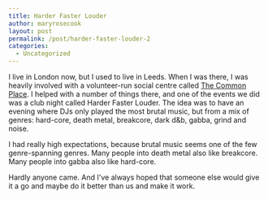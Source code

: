 ```yaml
---
title: Harder Faster Louder
author: maryrosecook
layout: post
permalink: /post/harder-faster-louder-2
categories:
  - Uncategorized
---
```

I live in London now, but I used to live in Leeds. When I was there, I was heavily involved with a volunteer-run social centre called [The Common Place][1]. I helped with a number of things there, and one of the events we did was a club night called Harder Faster Louder. The idea was to have an evening where DJs only played the most brutal music, but from a mix of genres: hard-core, death metal, breakcore, dark d&b, gabba, grind and noise.

I had really high expectations, because brutal music seems one of the few genre-spanning genres. Many people into death metal also like breakcore. Many people into gabba also like hard-core.

Hardly anyone came. And I've always hoped that someone else would give it a go and maybe do it better than us and make it work.

 [1]: http://www.thecommonplace.org.uk